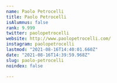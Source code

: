 ```yaml
---
name: Paolo Petrocelli
title: Paolo Petrocelli
isAlumnus: false
rank: 9.999
twitter: paolopetrocelli
website: http://www.paolopetrocelli.com/
instagram: paolopetrocelli
lastmod: "2021-08-16T14:40:01.660Z"
date: "2021-08-16T14:39:59.968Z"
slug: paolo-petrocelli
noindex: false

---
```

